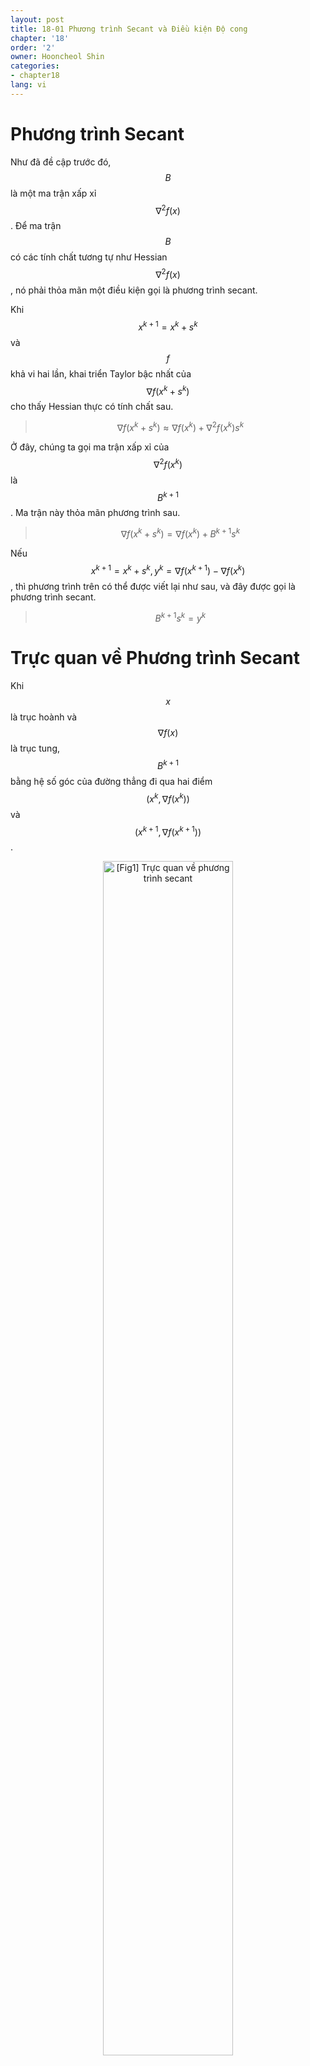 ```yaml
---
layout: post
title: 18-01 Phương trình Secant và Điều kiện Độ cong
chapter: '18'
order: '2'
owner: Hooncheol Shin
categories:
- chapter18
lang: vi
---
```


# Phương trình Secant

Như đã đề cập trước đó, $$B$$ là một ma trận xấp xỉ $$\nabla^2 f(x)$$. Để ma trận $$B$$ có các tính chất tương tự như Hessian $$\nabla^2 f(x)$$, nó phải thỏa mãn một điều kiện gọi là phương trình secant.

Khi $$x^{k+1} = x^k + s^k$$ và $$f$$ khả vi hai lần, khai triển Taylor bậc nhất của $$\nabla f(x^k + s^k)$$ cho thấy Hessian thực có tính chất sau.

>$$
\nabla f(x^k + s^k) \approx \nabla f(x^k) + \nabla^2 f(x^k) s^k$$

Ở đây, chúng ta gọi ma trận xấp xỉ của $$\nabla^2 f(x^k)$$ là $$B^{k+1}$$. Ma trận này thỏa mãn phương trình sau.

>$$
\nabla f(x^k + s^k) = \nabla f(x^k) + B^{k+1} s^k$$

Nếu $$x^{k+1} = x^k + s^k, y^k = \nabla f(x^{k + 1}) - \nabla f(x^k)$$, thì phương trình trên có thể được viết lại như sau, và đây được gọi là phương trình secant.

>$$
B^{k+1} s^k = y^k
$$

# Trực quan về Phương trình Secant

Khi $$x$$ là trục hoành và $$\nabla f(x)$$ là trục tung, $$B^{k+1}$$ bằng hệ số góc của đường thẳng đi qua hai điểm $$(x^k, \nabla f(x^k))$$ và $$(x^{k+1}, \nabla f(x^{k+1}))$$.

<figure class="image" style="align: center;">
<p align="center">
  <img src="{{ site.baseurl }}/img/chapter_img/chapter18/intuition_of_secant_eq.png" alt="[Fig1] Trực quan về phương trình secant" width="70%">
  <figcaption style="text-align: center;">[Fig1] Trực quan về phương trình secant</figcaption>
</p>
</figure>

# Các điều kiện để xác định $$B^+$$

Dựa trên ma trận $$B$$ hiện tại, có ba điều kiện để tính toán $$B^+$$ tiếp theo.

1. $$B^+$$ là ma trận đối xứng: Vì nó là một xấp xỉ của Hessian.
2. $$B^+$$ gần với $$B$$: Một điều kiện để xác định duy nhất $$B^+$$. Vì $$B$$ đã chứa thông tin hữu ích, chúng ta chọn ma trận gần nhất với $$B$$ trong số các $$B^+$$ thỏa mãn phương trình secant.
3. $$B$$ là xác định dương $$\Rightarrow B^+$$ là xác định dương: Để đảm bảo tối ưu toàn cục, chúng ta duy trì tính lồi của bài toán. (tham khảo: [Phân tích hessian](https://web.stanford.edu/group/sisl/k12/optimization/MO-unit4-pdfs/4.10applicationsofhessians.pdf))

# Điều kiện Độ cong

Việc $$B^+$$ là xác định dương và $$B^+ s = y$$ hàm ý sự thật sau.

>$$
s^T y = s^T B^+ s > 0.
$$

(tham khảo: [Ma trận xác định dương trên WikiPedia](https://en.wikipedia.org/wiki/Positive-definite_matrix))

Ở đây, $$s^T y > 0$$ được gọi là điều kiện độ cong. Nếu điều kiện độ cong được thỏa mãn, phương trình secant $$B^+ s = y$$ luôn có nghiệm ($$B^+$$).